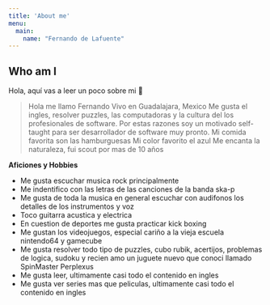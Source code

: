 ```yaml
---
title: 'About me'
menu:
  main:
    name: "Fernando de Lafuente"
---
```


## Who am I

Hola, aquí vas a leer un poco sobre mi 🤩

> Hola me llamo Fernando
> Vivo en Guadalajara, Mexico
> Me gusta el ingles, resolver puzzles, las computadoras y la cultura del los profesionales de software.
> Por estas razones soy un motivado self-taught para ser desarrollador de software muy pronto.
> Mi comida favorita son las hamburguesas
> Mi color favorito el azul
> Me encanta la naturaleza, fui scout por mas de 10 años

**Aficiones y Hobbies** 
- Me gusta escuchar musica rock principalmente
- Me indentifico con las letras de las canciones de la banda ska-p 
- Me gusta de toda la musica en general escuchar con audifonos los detalles de los instrumentos y voz
- Toco guitarra acustica y electrica
- En cuestion de deportes me gusta practicar kick boxing
- Me gustan los videojuegos, especial cariño a la vieja escuela nintendo64 y gamecube
- Me gusta resolver todo tipo de puzzles, cubo rubik, acertijos, problemas de logica, sudoku y recien amo un juguete nuevo que conoci llamado SpinMaster Perplexus
- Me gusta leer, ultimamente casi todo el contenido en ingles
- Me gusta ver series mas que peliculas, ultimamente casi todo el contenido en ingles
